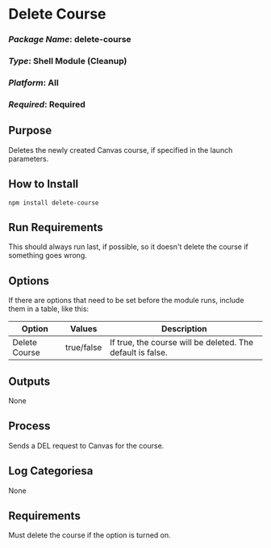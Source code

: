 # Delete Course
### *Package Name*: delete-course
### *Type*: Shell Module (Cleanup)
### *Platform*: All
### *Required*: Required

## Purpose

Deletes the newly created Canvas course, if specified in the launch parameters.

## How to Install

```
npm install delete-course
```

## Run Requirements

This should always run last, if possible, so it doesn't delete the course if something goes wrong.

## Options

If there are options that need to be set before the module runs, include them in a table, like this:

| Option | Values | Description |
|--------|--------|-------------|
|Delete Course| true/false | If true, the course will be deleted. The default is false.|

## Outputs

None

## Process

Sends a DEL request to Canvas for the course.

## Log Categoriesa

None

## Requirements

Must delete the course if the option is turned on.